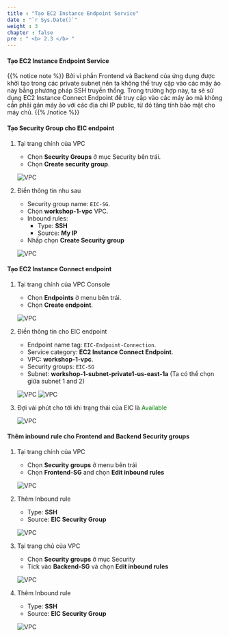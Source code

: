 ```yaml
---
title : "Tạo EC2 Instance Endpoint Service"
date : "`r Sys.Date()`"
weight : 3
chapter : false
pre : " <b> 2.3 </b> "
---
```


#### Tạo EC2 Instance Endpoint Service

{{% notice note %}}
Bởi vì phần Frontend và Backend của ứng dụng được khởi tạo trong các private subnet nên ta không thể truy cập vào các máy ảo này bằng phương pháp SSH truyền thống. Trong trường hợp này, ta sẽ sử dụng EC2 Instance Connect Endpoint để truy cập vào các máy ảo mà không cần phải gán máy ảo với các địa chỉ IP public, từ đó tăng tính bảo mật cho máy chủ.
{{% /notice %}}

#### Tạo Security Group cho EIC endpoint
1. Tại trang chính của VPC
    + Chọn **Security Groups** ở mục Security bên trái.
    + Chọn **Create security group**.

    ![VPC](/images/2-preparation/2.3-createeic/001-eic.png?width=90pc)

2. Điền thông tin nhu sau
    + Security group name: ```EIC-SG```.
    + Chọn **workshop-1-vpc** VPC.
    + Inbound rules:
      + Type: **SSH**
      + Source: **My IP**
    + Nhấp chọn **Create Security group**

    ![VPC](/images/2-preparation/2.3-createeic/002-eic.png?width=90pc)

#### Tạo EC2 Instance Connect endpoint
1. Tại trang chính của VPC Console
    + Chọn **Endpoints** ở menu bên trái.
    + Chọn **Create endpoint**.

    ![VPC](/images/2-preparation/2.3-createeic/003-eic.png?width=90pc)

2. Điền thông tin cho EIC endpoint
    + Endpoint name tag: ```EIC-Endpoint-Connection```.
    + Service category: **EC2 Instance Connect Endpoint**.
    + VPC: **workshop-1-vpc**.
    + Security groups: ```EIC-SG```
    + Subnet: **workshop-1-subnet-private1-us-east-1a** (Ta có thể chọn giữa subnet 1 and 2)

    ![VPC](/images/2-preparation/2.3-createeic/004-eic.png?width=90pc)
    ![VPC](/images/2-preparation/2.3-createeic/005-eic.png?width=90pc)

3. Đợi vài phút cho tới khi trạng thái của EIC là <span style="color:green">Available</span>

    ![VPC](/images/2-preparation/2.3-createeic/006-eic.png?width=90pc)

#### Thêm inbound rule cho Frontend and Backend Security groups
1. Tại trang chính của VPC
    + Chọn **Security groups** ở menu bên trái
    + Chọn **Frontend-SG** and chọn **Edit inbound rules**

    ![VPC](/images/2-preparation/2.3-createeic/007-eic.png?width=90pc)

2. Thêm Inbound rule
    + Type: **SSH**
    + Source: **EIC Security Group**

    ![VPC](/images/2-preparation/2.3-createeic/008-eic.png?width=90pc)  

4. Tại trang chủ của VPC
    + Chọn **Security groups** ở mục Security
    + Tick vào **Backend-SG** và chọn **Edit inbound rules**

    ![VPC](/images/2-preparation/2.3-createeic/009-eic.png?width=90pc)

5. Thêm Inbound rule
    + Type: **SSH**
    + Source: **EIC Security Group**

    ![VPC](/images/2-preparation/2.3-createeic/010-eic.png?width=90pc)